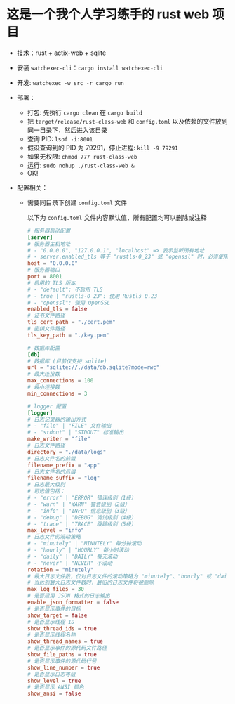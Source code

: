 # 这是一个我个人学习练手的 rust web 项目

- 技术：rust + actix-web + sqlite
- 安装 `watchexec-cli`：`cargo install watchexec-cli`
- 开发: `watchexec -w src -r cargo run`
- 部署：

  - 打包: 先执行 `cargo clean` 在 `cargo build`
  - 把 `target/release/rust-class-web` 和 `config.toml` 以及依赖的文件放到同一目录下，然后进入该目录
  - 查询 PID: `lsof -i:8001`
  - 假设查询到的 PID 为 79291，停止进程: `kill -9 79291`
  - 如果无权限: `chmod 777 rust-class-web`
  - 运行: `sudo nohup ./rust-class-web &`
  - OK!

- 配置相关：

  - 需要同目录下创建 `config.toml` 文件

    以下为 `config.toml` 文件内容默认值，所有配置均可以删除或注释

    ```toml
    # 服务器启动配置
    [server]
    # 服务器主机地址
    # - "0.0.0.0", "127.0.0.1", "localhost" => 表示监听所有地址
    # - server.enabled_tls 等于 "rustls-0_23" 或 "openssl" 时，必须使用网络地址访问
    host = "0.0.0.0"
    # 服务器端口
    port = 8001
    # 启用的 TLS 版本
    # - "default": 不启用 TLS
    # - true | "rustls-0_23": 使用 Rustls 0.23
    # - "openssl": 使用 OpenSSL
    enabled_tls = false
    # 证书文件路径
    tls_cert_path = "./cert.pem"
    # 密钥文件路径
    tls_key_path = "./key.pem"

    # 数据库配置
    [db]
    # 数据库 (目前仅支持 sqlite)
    url = "sqlite://./data/db.sqlite?mode=rwc"
    # 最大连接数
    max_connections = 100
    # 最小连接数
    min_connections = 3

    # logger 配置
    [logger]
    # 日志记录器的输出方式
    # - "file" | "FILE" 文件输出
    # - "stdout" | "STDOUT" 标准输出
    make_writer = "file"
    # 日志文件路径
    directory = "./data/logs"
    # 日志文件名的前缀
    filename_prefix = "app"
    # 日志文件名的后缀
    filename_suffix = "log"
    # 日志最大级别
    # 可选值包括：
    # - "error" | "ERROR" 错误级别（1级）
    # - "warn" | "WARN" 警告级别（2级）
    # - "info" | "INFO" 信息级别（3级）
    # - "debug" | "DEBUG" 调试级别（4级）
    # - "trace" | "TRACE" 跟踪级别（5级）
    max_level = "info"
    # 日志文件的滚动策略
    # - "minutely" | "MINUTELY" 每分钟滚动
    # - "hourly" | "HOURLY" 每小时滚动
    # - "daily" | "DAILY" 每天滚动
    # - "never" | "NEVER" 不滚动
    rotation = "minutely"
    # 最大日志文件数，仅对日志文件的滚动策略为 "minutely"、"hourly" 或 "daily" 时有效
    # 当达到最大日志文件数时，最旧的日志文件将被删除
    max_log_files = 30
    # 是否启用 JSON 格式的日志输出
    enable_json_formatter = false
    # 是否显示事件的目标
    show_target = false
    # 是否显示线程 ID
    show_thread_ids = true
    # 是否显示线程名称
    show_thread_names = true
    # 是否显示事件的源代码文件路径
    show_file_paths = true
    # 是否显示事件的源代码行号
    show_line_number = true
    # 是否显示日志等级
    show_level = true
    # 是否显示 ANSI 颜色
    show_ansi = false
    ```
